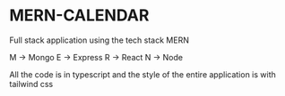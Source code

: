 # MERN-CALENDAR

Full stack application using the tech stack MERN

M -> Mongo
E -> Express
R -> React
N -> Node

All the code is in typescript and the style of the entire application is with tailwind css